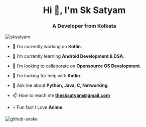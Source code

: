 <h1 align="center">Hi 👋, I'm Sk Satyam</h1>
<h3 align="center">A Developer from Kolkata</h3>

<p align="left"> <img src="https://komarev.com/ghpvc/?username=sksatyam&label=Profile%20views&color=0e75b6&style=flat" alt="sksatyam" /> </p>

- 🔭 I’m currently working on **Kotlin**.

- 🌱 I’m currently learning **Android Development & DSA**.

- 👯 I’m looking to collaborate on **Opensource OS Development**.

- 🤝 I’m looking for help with **Kotlin**.

- 💬 Ask me about **Python, Java, C, Networking**.

- 📫 How to reach me **thesksatyam@gmail.com**

- ⚡ Fun fact I Love **Anime**.


<picture>
  <source media="(prefers-color-scheme: dark)" srcset="https://raw.githubusercontent.com/sksatyam/sksatyam/output/github-contribution-grid-snake-dark.svg" />
  <source media="(prefers-color-scheme: light)" srcset="https://raw.githubusercontent.com/sksatyam/sksatyam/output/github-contribution-grid-snake.svg" />
  <img alt="github-snake" src="github-snake.svg" />
</picture>
